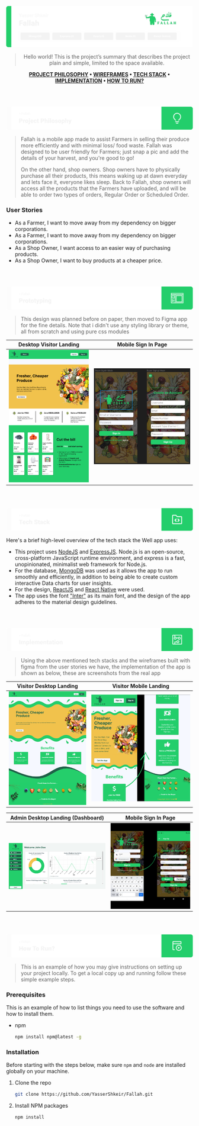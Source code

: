 <img src="./readme/title1.svg"/>

<div align="center">

> Hello world! This is the project’s summary that describes the project plain and simple, limited to the space available.

**[PROJECT PHILOSOPHY](https://github.com/YasserShkeir/Fallah#-project-philosophy) • [WIREFRAMES](https://github.com/YasserShkeir/Fallah#-wireframes) • [TECH STACK](https://github.com/YasserShkeir/Fallah#-tech-stack) • [IMPLEMENTATION](https://github.com/YasserShkeir/Fallah#-implementation) • [HOW TO RUN?](https://github.com/YasserShkeir/Fallah#-how-to-run)**

</div>

<br><br>

![-project-philosophy](./readme/title2.svg)

> Fallah is a mobile app made to assist Farmers in selling their produce more efficiently and with minimal loss/ food waste. Fallah was designed to be user friendly for Farmers; just snap a pic and add the details of your harvest, and you're good to go!
>
> On the other hand, shop owners. Shop owners have to physically purchase all their products, this means waking up at dawn everyday and lets face it, everyone likes sleep. Back to Fallah, shop owners will access all the products that the Farmers have uploaded, and will be able to order two types of orders, Regular Order or Scheduled Order.

### User Stories

- As a Farmer, I want to move away from my dependency on bigger corporations.
- As a Farmer, I want to move away from my dependency on bigger corporations.
- As a Shop Owner, I want access to an easier way of purchasing products.
- As a Shop Owner, I want to buy products at a cheaper price.

<br><br>

![-wireframes](./readme/title3.svg)

> This design was planned before on paper, then moved to Figma app for the fine details.
> Note that i didn't use any styling library or theme, all from scratch and using pure css modules

| Desktop Visitor Landing                 | Mobile Sign In Page                         |
| --------------------------------------- | ------------------------------------------- |
| ![Desktop](./demo/ProtoTypeVisitor.png) | ![Mobile](./demo/ProtoTypeMobileSignin.png) |

<br><br>

![-tech-stack](./readme/title4.svg)

Here's a brief high-level overview of the tech stack the Well app uses:

- This project uses [NodeJS](https://nodejs.org/en/) and [ExpressJS](https://expressjs.com/). Node.js is an open-source, cross-platform JavaScript runtime environment, and express is a fast, unopinionated, minimalist web framework for Node.js.
- For the database, [MongoDB](https://www.mongodb.com/) was used as it allows the app to run smoothly and efficiently, in addition to being able to create custom interactive Data charts for user insights.
- For the design, [ReactJS](https://reactjs.org/) and [React Native](https://reactnative.dev/) were used.
- The app uses the font ["Inter"](https://fonts.google.com/specimen/Inter?query=inter) as its main font, and the design of the app adheres to the material design guidelines.

<br><br>

![-implementation](./readme/title5.svg)

> Using the above mentioned tech stacks and the wireframes built with figma from the user stories we have, the implementation of the app is shown as below, these are screenshots from the real app

| Visitor Desktop Landing                       | Visitor Mobile Landing                      |
| --------------------------------------------- | ------------------------------------------- |
| ![Desktop Landing](./demo/DesktopVisitor.png) | ![Mobile Landing](./demo/MobileVisitor.png) |

| Admin Desktop Landing (Dashboard)             | Mobile Sign In Page                         |
| --------------------------------------------- | ------------------------------------------- |
| ![Desktop Landing](./demo/AdminDashboard.png) | ![Mobile Landing](./demo/VisitorSignIn.png) |

<br><br>

![-how-to-run](./readme/title6.svg)

> This is an example of how you may give instructions on setting up your project locally.
> To get a local copy up and running follow these simple example steps.

### Prerequisites

This is an example of how to list things you need to use the software and how to install them.

- npm
  ```sh
  npm install npm@latest -g
  ```

### Installation

Before starting with the steps below, make sure `npm` and `node` are installed globally on your machine.

1. Clone the repo
   ```sh
   git clone https://github.com/YasserShkeir/Fallah.git
   ```
2. Install NPM packages
   ```sh
   npm install
   ```
